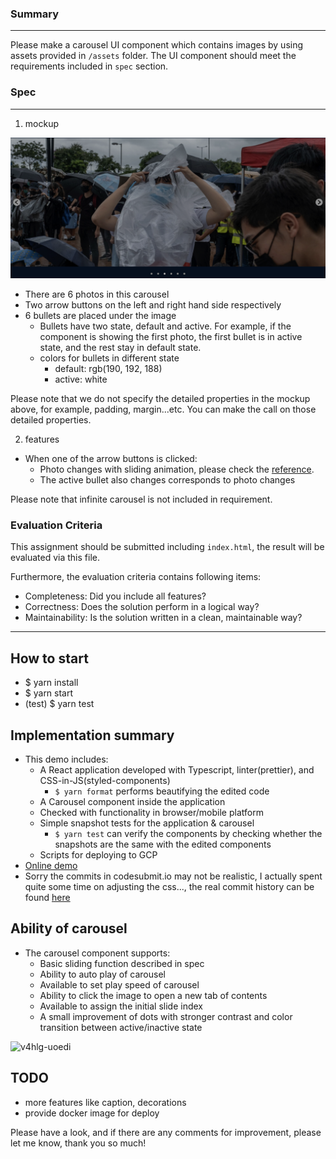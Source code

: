 ### Summary

---

Please make a carousel UI component which contains images by using assets provided in `/assets` folder.
The UI component should meet the requirements included in `spec` section.

### Spec

---

1. mockup

![mockup](https://raw.githubusercontent.com/taylrj/assignment-frontend/main/assets/mockup.png)

- There are 6 photos in this carousel
- Two arrow buttons on the left and right hand side respectively
- 6 bullets are placed under the image
  - Bullets have two state, default and active. For example, if the component is showing the first photo, the first bullet is in active state, and the rest stay in default state.
  - colors for bullets in different state
    - default: rgb(190, 192, 188)
    - active: white

Please note that we do not specify the detailed properties in the mockup above, for example, padding, margin...etc.
You can make the call on those detailed properties.

2. features

- When one of the arrow buttons is clicked:
  - Photo changes with sliding animation, please check the [reference](https://www.twreporter.org/photography).
  - The active bullet also changes corresponds to photo changes

Please note that infinite carousel is not included in requirement.

### Evaluation Criteria

This assignment should be submitted including `index.html`, the result will be evaluated via this file.

Furthermore, the evaluation criteria contains following items:
- Completeness: Did you include all features?
- Correctness: Does the solution perform in a logical way?
- Maintainability: Is the solution written in a clean, maintainable way?

---

## How to start
 * $ yarn install
 * $ yarn start
 * (test) $ yarn test 

## Implementation summary
 * This demo includes:
   * A React application developed with Typescript, linter(prettier), and CSS-in-JS(styled-components)
     * `$ yarn format` performs beautifying the edited code
   * A Carousel component inside the application
   * Checked with functionality in browser/mobile platform
   * Simple snapshot tests for the application & carousel
     * `$ yarn test` can verify the components by checking whether the snapshots are the same with the edited components
   * Scripts for deploying to GCP
 * [Online demo](https://twreporter-carousel.df.r.appspot.com/)
 * Sorry the commits in codesubmit.io may not be realistic, I actually spent quite some time on adjusting the css..., the real commit history can be found [here](https://github.com/duidae/test-carousel/commits/main)

## Ability of carousel
 * The carousel component supports:
   * Basic sliding function described in spec
   * Ability to auto play of carousel
   * Available to set play speed of carousel
   * Ability to click the image to open a new tab of contents
   * Available to assign the initial slide index
   * A small improvement of dots with stronger contrast and color transition between active/inactive state
   
![v4hlg-uoedi](https://user-images.githubusercontent.com/25971696/148171156-71424b96-dcfc-4731-b713-30dac71ea7e7.gif)

 
## TODO
 * more features like caption, decorations
 * provide docker image for deploy

Please have a look, and if there are any comments for improvement, please let me know, thank you so much!
